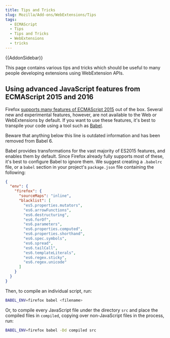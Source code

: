 ```yaml
---
title: Tips and Tricks
slug: Mozilla/Add-ons/WebExtensions/Tips
tags:
  - ECMAScript
  - Tips
  - Tips and Tricks
  - WebExtensions
  - tricks
---
```


{{AddonSidebar}}

This page contains various tips and tricks which should be useful to many people developing extensions using WebExtension APIs.

## Using advanced JavaScript features from ECMAScript 2015 and 2016

Firefox [supports many features of ECMAScript 2015](/en-US/docs/Web/JavaScript/New_in_JavaScript/ECMAScript_6_support_in_Mozilla) out of the box. Several new and experimental features, however, are not available to the Web or WebExtensions by default. If you want to use these features, it's best to transpile your code using a tool such as [Babel](https://babeljs.io/).

Beware that anything below this line is outdated information and has been removed from Babel 6.

Babel provides transformations for the vast majority of ES2015 features, and enables them by default. Since Firefox already fully supports most of these, it's best to configure Babel to ignore them. We suggest creating a `.babelrc` file, or a `babel` section in your project's `package.json` file containing the following:

```json
{
  "env": {
    "firefox": {
      "sourceMaps": "inline",
      "blacklist": [
        "es5.properties.mutators",
        "es6.arrowFunctions",
        "es6.destructuring",
        "es6.forOf",
        "es6.parameters",
        "es6.properties.computed",
        "es6.properties.shorthand",
        "es6.spec.symbols",
        "es6.spread",
        "es6.tailCall",
        "es6.templateLiterals",
        "es6.regex.sticky",
        "es6.regex.unicode"
      ]
    }
  }
}
```

Then, to compile an individual script, run:

```bash
BABEL_ENV=firefox babel <filename>
```

Or, to compile every JavaScript file under the directory `src` and place the compiled files in `compiled`, copying over non-JavaScript files in the process, run:

```bash
BABEL_ENV=firefox babel -Dd compiled src
```

